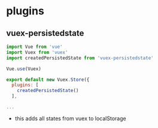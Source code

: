 # plugins

## vuex-persistedstate
```js
import Vue from 'vue'
import Vuex from 'vuex'
import createdPersistedState from 'vuex-persistedstate'

Vue.use(Vuex)

export default new Vuex.Store({
  plugins: [
    createdPersistedState()
  ],

...
```
- this adds all states from vuex to localStorage